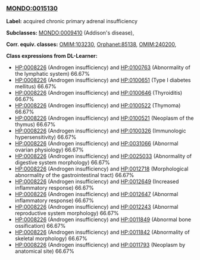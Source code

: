 
### [MONDO:0015130](http://purl.obolibrary.org/obo/MONDO_0015130)
**Label:** acquired chronic primary adrenal insufficiency

**Subclasses:** [MONDO:0009410](http://purl.obolibrary.org/obo/MONDO_0009410) (Addison's disease), 

**Corr. equiv. classes:** [OMIM:103230](http://purl.obolibrary.org/obo/OMIM_103230), [Orphanet:85138](http://www.orpha.net/ORDO/Orphanet_85138), [OMIM:240200](http://purl.obolibrary.org/obo/OMIM_240200), 

**Class expressions from DL-Learner:**

- [HP:0008226](http://purl.obolibrary.org/obo/HP_0008226) (Androgen insufficiency) and [HP:0100763](http://purl.obolibrary.org/obo/HP_0100763) (Abnormality of the lymphatic system) 66.67%
- [HP:0008226](http://purl.obolibrary.org/obo/HP_0008226) (Androgen insufficiency) and [HP:0100651](http://purl.obolibrary.org/obo/HP_0100651) (Type I diabetes mellitus) 66.67%
- [HP:0008226](http://purl.obolibrary.org/obo/HP_0008226) (Androgen insufficiency) and [HP:0100646](http://purl.obolibrary.org/obo/HP_0100646) (Thyroiditis) 66.67%
- [HP:0008226](http://purl.obolibrary.org/obo/HP_0008226) (Androgen insufficiency) and [HP:0100522](http://purl.obolibrary.org/obo/HP_0100522) (Thymoma) 66.67%
- [HP:0008226](http://purl.obolibrary.org/obo/HP_0008226) (Androgen insufficiency) and [HP:0100521](http://purl.obolibrary.org/obo/HP_0100521) (Neoplasm of the thymus) 66.67%
- [HP:0008226](http://purl.obolibrary.org/obo/HP_0008226) (Androgen insufficiency) and [HP:0100326](http://purl.obolibrary.org/obo/HP_0100326) (Immunologic hypersensitivity) 66.67%
- [HP:0008226](http://purl.obolibrary.org/obo/HP_0008226) (Androgen insufficiency) and [HP:0031066](http://purl.obolibrary.org/obo/HP_0031066) (Abnormal ovarian physiology) 66.67%
- [HP:0008226](http://purl.obolibrary.org/obo/HP_0008226) (Androgen insufficiency) and [HP:0025033](http://purl.obolibrary.org/obo/HP_0025033) (Abnormality of digestive system morphology) 66.67%
- [HP:0008226](http://purl.obolibrary.org/obo/HP_0008226) (Androgen insufficiency) and [HP:0012718](http://purl.obolibrary.org/obo/HP_0012718) (Morphological abnormality of the gastrointestinal tract) 66.67%
- [HP:0008226](http://purl.obolibrary.org/obo/HP_0008226) (Androgen insufficiency) and [HP:0012649](http://purl.obolibrary.org/obo/HP_0012649) (Increased inflammatory response) 66.67%
- [HP:0008226](http://purl.obolibrary.org/obo/HP_0008226) (Androgen insufficiency) and [HP:0012647](http://purl.obolibrary.org/obo/HP_0012647) (Abnormal inflammatory response) 66.67%
- [HP:0008226](http://purl.obolibrary.org/obo/HP_0008226) (Androgen insufficiency) and [HP:0012243](http://purl.obolibrary.org/obo/HP_0012243) (Abnormal reproductive system morphology) 66.67%
- [HP:0008226](http://purl.obolibrary.org/obo/HP_0008226) (Androgen insufficiency) and [HP:0011849](http://purl.obolibrary.org/obo/HP_0011849) (Abnormal bone ossification) 66.67%
- [HP:0008226](http://purl.obolibrary.org/obo/HP_0008226) (Androgen insufficiency) and [HP:0011842](http://purl.obolibrary.org/obo/HP_0011842) (Abnormality of skeletal morphology) 66.67%
- [HP:0008226](http://purl.obolibrary.org/obo/HP_0008226) (Androgen insufficiency) and [HP:0011793](http://purl.obolibrary.org/obo/HP_0011793) (Neoplasm by anatomical site) 66.67%


